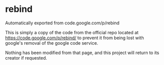 # rebind
Automatically exported from code.google.com/p/rebind

This is simply a copy of the code from the official repo located at https://code.google.com/p/rebind/ to prevent it from being lost with google's removal of the google code service.

Nothing has been modified from that page, and this project will return to its creator if requested.
